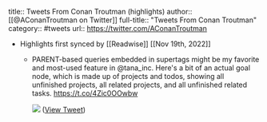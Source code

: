 title:: Tweets From Conan Troutman (highlights)
author:: [[@AConanTroutman on Twitter]]
full-title:: "Tweets From Conan Troutman"
category:: #tweets
url:: https://twitter.com/AConanTroutman

- Highlights first synced by [[Readwise]] [[Nov 19th, 2022]]
	- PARENT-based queries embedded in supertags might be my favorite and most-used feature in @tana_inc. Here's a bit of an actual goal node, which is made up of projects and todos, showing all unfinished projects, all related projects, and all unfinished related tasks. https://t.co/4Zic0OOwbw 
	  
	  ![](https://pbs.twimg.com/media/FhabbnBWQAA-_r7.jpg) ([View Tweet](https://twitter.com/AConanTroutman/status/1591630525772763136))